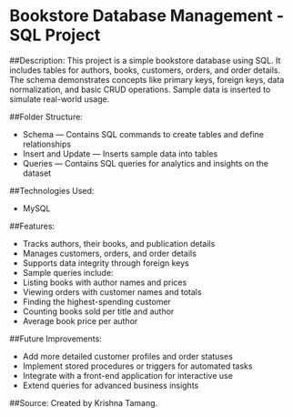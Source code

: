 # Bookstore Database Management - SQL Project


##Description:
This project is a simple bookstore database using SQL. It includes tables for authors, books, customers, orders, and order details. The schema demonstrates concepts like primary keys, foreign keys, data normalization, and basic CRUD operations. Sample data is inserted to simulate real-world usage.


##Folder Structure:
- Schema — Contains SQL commands to create tables and define relationships
- Insert and Update — Inserts sample data into tables
- Queries — Contains SQL queries for analytics and insights on the dataset


##Technologies Used:
- MySQL 


##Features:
- Tracks authors, their books, and publication details
- Manages customers, orders, and order details
- Supports data integrity through foreign keys
- Sample queries include:
 - Listing books with author names and prices
 - Viewing orders with customer names and totals
 - Finding the highest-spending customer
 - Counting books sold per title and author
 - Average book price per author


##Future Improvements:
- Add more detailed customer profiles and order statuses
- Implement stored procedures or triggers for automated tasks
- Integrate with a front-end application for interactive use
- Extend queries for advanced business insights


##Source:
Created by Krishna Tamang.
